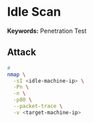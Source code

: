 # Idle Scan

**Keywords:** Penetration Test

## Attack

```sh
#
nmap \
  -sI <idle-machine-ip> \
  -Pn \
  -n \
  -p80 \
  --packet-trace \
  -v <target-machine-ip>
```

<!--
-p80,21 -r
-->
